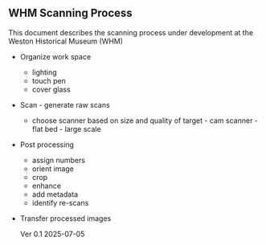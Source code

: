 ## WHM Scanning Process

This document describes the scanning process under development at the Weston Historical Museum  (WHM)


- Organize work space

    - lighting
    - touch pen
    - cover glass

- Scan - generate raw scans

    - choose scanner based on size and quality of target
          - cam scanner
          - flat bed
          - large scale

- Post processing

    - assign numbers
    - orient image
    - crop 
    - enhance
    - add metadata
    - identify re-scans

- Transfer processed images

  Ver 0.1    2025-07-05
